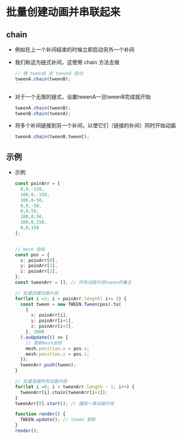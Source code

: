 # 批量创建动画并串联起来

## chain

+ 例如在上一个补间结束的时候立即启动另外一个补间
+ 我们称这为链式补间，这使用 chain 方法去做

  ````js
  // 使 tweenB 在 tewwnA 启动
  tweenA.chain(tweenB);
  ```

+ 对于一个无限的链式，设置tweenA一旦tweenB完成就开始

  ```js
  tweenA.chain(tweenB);
  tweenB.chain(tweenA);
  ```

+ 将多个补间链接到另一个补间，以使它们（链接的补间）同时开始动画

  ```js
  tweenA.chain(tweenB,tweenC);
  ```

## 示例

+ 示例

  ```js
  const poinArr = [
    0,0,-150,
    100,0,-150,
    100,0-50,
    0,0,-50,
    0,0,50,
    100,0,50,
    100,0,150,
    0,0,150
  ];


  // mesh 指标
  const pos = {
    x: poinArr[0],
    y: poinArr[1],
    z: poinArr[2],
  };
  const tweenArr = []; // 所有动画片段tween的集合

  // 批量创建动画片段
  for(let i =3; i < poinArr.lengthl i+= 3) {
    const tween = new TWEEN.Tween(pos).to(
      {
        x: poinArr[i],
        y: poinArr[i+1],
        z: poinArr[i+2],
      }, 1000
    ).ouUpdate(() => {
      // 更新mesh坐标
      mesh.position.x = pos.x;
      mesh.position.z = pos.z;
    });
    tweenArr.push(tween);
  }

  // 批量连接所有动画片段
  for(let i =0; i < tweenArr.length - 1; i++) {
    tweenArr[i].chain(tweenArr[i+1]);
  }
  tweenArr[0].start(); // 播放一串动画片段

  function render() {
    TWEEN.update(); // tween 更新
  }
  render();
  ```
